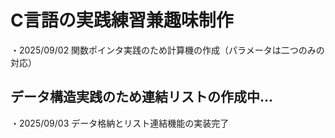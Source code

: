 # C言語の実践練習兼趣味制作

・2025/09/02
  関数ポインタ実践のため計算機の作成（パラメータは二つのみの対応）

##  データ構造実践のため連結リストの作成中...
  ・2025/09/03
    データ格納とリスト連結機能の実装完了

